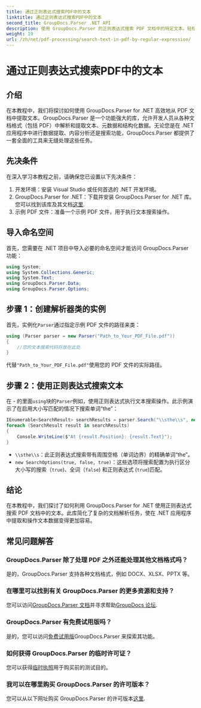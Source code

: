 ```yaml
---
title: 通过正则表达式搜索PDF中的文本
linktitle: 通过正则表达式搜索PDF中的文本
second_title: GroupDocs.Parser .NET API
description: 使用 GroupDocs.Parser 的正则表达式搜索 PDF 文档中的特定文本。轻松提取、分析和操作 PDF 文本。
weight: 19
url: /zh/net/pdf-processing/search-text-in-pdf-by-regular-expression/
---
```


# 通过正则表达式搜索PDF中的文本

## 介绍
在本教程中，我们将探讨如何使用 GroupDocs.Parser for .NET 高效地从 PDF 文档中提取文本。GroupDocs.Parser 是一个功能强大的库，允许开发人员从各种文档格式（包括 PDF）中解析和提取文本、元数据和结构化数据。无论您是在 .NET 应用程序中进行数据提取、内容分析还是搜索功能，GroupDocs.Parser 都提供了一套全面的工具来无缝处理这些任务。
## 先决条件
在深入学习本教程之前，请确保您已设置以下先决条件：
1. 开发环境：安装 Visual Studio 或任何首选的 .NET 开发环境。
2.  GroupDocs.Parser for .NET：下载并安装 GroupDocs.Parser for .NET 库。您可以找到该库及其文档[这里](https://releases.groupdocs.com/parser/net/).
3. 示例 PDF 文件：准备一个示例 PDF 文件，用于执行文本搜索操作。

## 导入命名空间
首先，您需要在 .NET 项目中导入必要的命名空间才能访问 GroupDocs.Parser 功能：
```csharp
using System;
using System.Collections.Generic;
using System.Text;
using GroupDocs.Parser.Data;
using GroupDocs.Parser.Options;
```
## 步骤 1：创建解析器类的实例
首先，实例化`Parser`通过指定示例 PDF 文件的路径来类：
```csharp
using (Parser parser = new Parser("Path_to_Your_PDF_File.pdf"))
{
    //您的文本搜索代码将放在此处
}
```
代替`"Path_to_Your_PDF_File.pdf"`使用您的 PDF 文件的实际路径。
## 步骤 2：使用正则表达式搜索文本
在 - 的里面`using`块的`Parser`例如，使用正则表达式执行文本搜索操作。此示例演示了在启用大小写匹配的情况下搜索单词“the”：
```csharp
IEnumerable<SearchResult> searchResults = parser.Search("\\sthe\\s", new SearchOptions(true, false, true));
foreach (SearchResult result in searchResults)
{
    Console.WriteLine($"At {result.Position}: {result.Text}");
}
```
- `\\sthe\\s`：此正则表达式搜索带有周围空格（单词边界）的精确单词“the”。
- `new SearchOptions(true, false, true)`：这些选项将搜索配置为执行区分大小写的搜索（`true`)、全词（`false`) 和正则表达式 (`true`)匹配。

## 结论
在本教程中，我们探讨了如何利用 GroupDocs.Parser for .NET 使用正则表达式搜索 PDF 文档中的文本。此库简化了复杂的文档解析任务，使在 .NET 应用程序中提取和操作文本数据变得更加容易。

## 常见问题解答
### GroupDocs.Parser 除了处理 PDF 之外还能处理其他文档格式吗？
是的，GroupDocs.Parser 支持各种文档格式，例如 DOCX、XLSX、PPTX 等。
### 在哪里可以找到有关 GroupDocs.Parser 的更多资源和支持？
您可以访问[GroupDocs.Parser 文档](https://tutorials.groupdocs.com/parser/net/)并寻求帮助[GroupDocs 论坛](https://forum.groupdocs.com/c/parser/17).
### GroupDocs.Parser 有免费试用版吗？
是的，您可以访问[免费试用版](https://releases.groupdocs.com/)GroupDocs.Parser 来探索其功能。
### 如何获得 GroupDocs.Parser 的临时许可证？
您可以获得[临时执照](https://purchase.groupdocs.com/temporary-license/)用于购买前的测试目的。
### 我可以在哪里购买 GroupDocs.Parser 的许可版本？
您可以从以下网址购买 GroupDocs.Parser 的许可版本[这里](https://purchase.groupdocs.com/buy).
